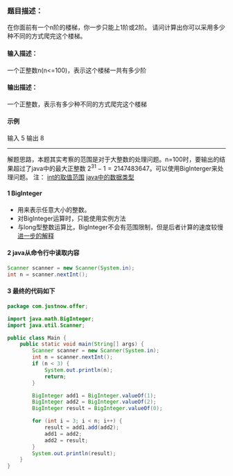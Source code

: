 ### 题目描述：
在你面前有一个n阶的楼梯，你一步只能上1阶或2阶。
请问计算出你可以采用多少种不同的方式爬完这个楼梯。
#### 输入描述：
一个正整数n(n<=100)，表示这个楼梯一共有多少阶
#### 输出描述：
一个正整数，表示有多少种不同的方式爬完这个楼梯
#### 示例
输入
5
输出
8

---
解题思路，本题其实考察的范围是对于大整数的处理问题。n=100时，要输出的结果超过了java中的最大正整数
$2^{31}-1=2147483647$。可以使用BigInterger来处理问题。
注：
[int的取值范围](https://blog.csdn.net/qfikh/article/details/52832087)
[java中的数据类型](https://blog.csdn.net/lucky123sky/article/details/54924411)


#### 1 BigInteger
* 用来表示任意大小的整数。
* 对BigInteger运算时，只能使用实例方法
* 与long型整数运算比，BigInteger不会有范围限制，但是后者计算的速度较慢
[进一步的解释](https://www.liaoxuefeng.com/wiki/1252599548343744/1279767986831393)

#### 2 java从命令行中读取内容
```java
Scanner scanner = new Scanner(System.in);
int n = scanner.nextInt();
```

#### 3 最终的代码如下

```java
package com.justnow.offer;

import java.math.BigInteger;
import java.util.Scanner;

public class Main {
    public static void main(String[] args) {
        Scanner scanner = new Scanner(System.in);
        int n = scanner.nextInt();
        if (n < 3) {
            System.out.println(n);
            return;
        }

        BigInteger add1 = BigInteger.valueOf(1);
        BigInteger add2 = BigInteger.valueOf(2);
        BigInteger result = BigInteger.valueOf(0);

        for (int i = 3; i < n; i++) {
            result = add1.add(add2);
            add1 = add2;
            add2 = result;
        }
        System.out.println(result);
    }
}
```







